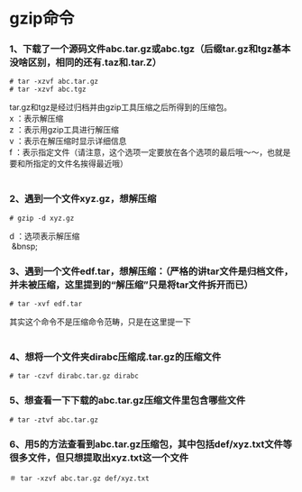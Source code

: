 # gzip命令

### 1、下载了一个源码文件abc.tar.gz或abc.tgz（后缀tar.gz和tgz基本没啥区别，相同的还有.taz和.tar.Z）
```shell
# tar -xzvf abc.tar.gz
# tar -xzvf abc.tgz
```
tar.gz和tgz是经过归档并由gzip工具压缩之后所得到的压缩包。  
x ：表示解压缩  
z ：表示用gzip工具进行解压缩  
v ：表示在解压缩时显示详细信息  
f ：表示指定文件（请注意，这个选项一定要放在各个选项的最后哦～～，也就是要和所指定的文件名挨得最近哦）  
&nbsp;&nbsp;

### 2、遇到一个文件xyz.gz，想解压缩
```shell
# gzip -d xyz.gz
```
d ：选项表示解压缩  
&nbsp;&bnsp;

### 3、遇到一个文件edf.tar，想解压缩：（严格的讲tar文件是归档文件，并未被压缩，这里提到的“解压缩”只是将tar文件拆开而已）
```shell
# tar -xvf edf.tar
```
其实这个命令不是压缩命令范畴，只是在这里提一下  
&nbsp;&nbsp;

### 4、想将一个文件夹dirabc压缩成.tar.gz的压缩文件
```shell
# tar -czvf dirabc.tar.gz dirabc
```

### 5、想查看一下下载的abc.tar.gz压缩文件里包含哪些文件
```shell
# tar -ztvf abc.tar.gz
```

### 6、用5的方法查看到abc.tar.gz压缩包，其中包括def/xyz.txt文件等很多文件，但只想提取出xyz.txt这一个文件
```shell
＃ tar -xzvf abc.tar.gz def/xyz.txt
```
